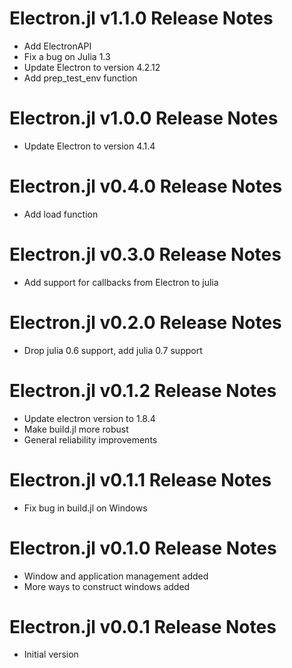 # Electron.jl v1.1.0 Release Notes
* Add ElectronAPI
* Fix a bug on Julia 1.3
* Update Electron to version 4.2.12
* Add prep_test_env function

# Electron.jl v1.0.0 Release Notes
* Update Electron to version 4.1.4

# Electron.jl v0.4.0 Release Notes
* Add load function

# Electron.jl v0.3.0 Release Notes
* Add support for callbacks from Electron to julia

# Electron.jl v0.2.0 Release Notes
* Drop julia 0.6 support, add julia 0.7 support

# Electron.jl v0.1.2 Release Notes
* Update electron version to 1.8.4
* Make build.jl more robust
* General reliability improvements

# Electron.jl v0.1.1 Release Notes
* Fix bug in build.jl on Windows

# Electron.jl v0.1.0 Release Notes
* Window and application management added
* More ways to construct windows added
# Electron.jl v0.0.1 Release Notes
* Initial version
